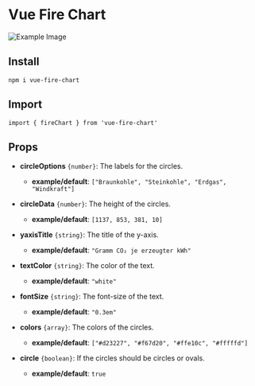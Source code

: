 # Vue Fire Chart

![Example Image](dist/example.png)

## Install 

`npm i vue-fire-chart`

## Import

`import { fireChart } from 'vue-fire-chart'`


## Props

- **circleOptions** `{number}`: The labels for the circles. 
  - **example/default**: `["Braunkohle", "Steinkohle", "Erdgas", "Windkraft"]`
  
- **circleData** `{number}`: The height of the circles. 
  - **example/default**: `[1137, 853, 381, 10]`
  
- **yaxisTitle** `{string}`: The title of the y-axis. 
  - **example/default**: `"Gramm CO₂ je erzeugter kWh"`
  
- **textColor** `{string}`: The color of the text. 
  - **example/default**: `"white"`
  
- **fontSize** `{string}`: The font-size of the text. 
  - **example/default**: `"0.3em"`
  
- **colors** `{array}`: The colors of the circles. 
  - **example/default**: `["#d23227", "#f67d20", "#ffe10c", "#fffffd"]`
  
- **circle** `{boolean}`: If the circles should be circles or ovals. 
  - **example/default**: `true`